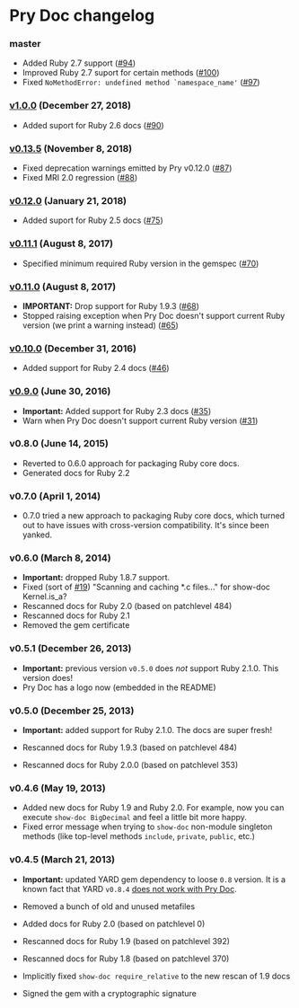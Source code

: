 Pry Doc changelog
=================

### master

* Added Ruby 2.7 support ([#94](https://github.com/pry/pry-doc/pull/94))
* Improved Ruby 2.7 suport for certain methods
  ([#100](https://github.com/pry/pry-doc/pull/100))
* Fixed ``NoMethodError: undefined method `namespace_name'``
  ([#97](https://github.com/pry/pry-doc/pull/97))

### [v1.0.0][v1.0.0] (December 27, 2018)

* Added suport for Ruby 2.6 docs ([#90](https://github.com/pry/pry-doc/pull/90))

### [v0.13.5][v0.13.5] (November 8, 2018)

* Fixed deprecation warnings emitted by Pry v0.12.0
  ([#87](https://github.com/pry/pry-doc/pull/87))
* Fixed MRI 2.0 regression ([#88](https://github.com/pry/pry-doc/pull/88))

### [v0.12.0][v0.12.0] (January 21, 2018)

* Added suport for Ruby 2.5 docs ([#75](https://github.com/pry/pry-doc/pull/75))

### [v0.11.1][v0.11.1] (August 8, 2017)

* Specified minimum required Ruby version in the gemspec
  ([#70](https://github.com/pry/pry-doc/pull/70))

### [v0.11.0][v0.11.0] (August 8, 2017)

* **IMPORTANT:** Drop support for Ruby 1.9.3
  ([#68](https://github.com/pry/pry-doc/pull/68))
* Stopped raising exception when Pry Doc doesn't support current Ruby version
  (we print a warning instead) ([#65](https://github.com/pry/pry-doc/pull/65))

### [v0.10.0][v0.10.0] (December 31, 2016)

* Added support for Ruby 2.4 docs
  ([#46](https://github.com/pry/pry-doc/pull/46))

### [v0.9.0][v0.9.0] (June 30, 2016)

* **Important:** Added support for Ruby 2.3 docs
  ([#35](https://github.com/pry/pry-doc/pull/35))
* Warn when Pry Doc doesn't support current Ruby version
  ([#31](https://github.com/pry/pry-doc/pull/31))

### v0.8.0 (June 14, 2015)

* Reverted to 0.6.0 approach for packaging Ruby core docs.
* Generated docs for Ruby 2.2

### v0.7.0 (April 1, 2014)

* 0.7.0 tried a new approach to packaging Ruby core docs, which turned out to
  have issues with cross-version compatibility. It's since been yanked.

### v0.6.0 (March 8, 2014)

* **Important:** dropped Ruby 1.8.7 support.
* Fixed (sort of [#19](https://github.com/pry/pry-doc/pull/19)) "Scanning and caching *.c files..." for show-doc Kernel.is_a?
* Rescanned docs for Ruby 2.0 (based on patchlevel 484)
* Rescanned docs for Ruby 2.1
* Removed the gem certificate

### v0.5.1 (December 26, 2013)

* **Important:** previous version `v0.5.0` does _not_ support Ruby 2.1.0. This
  version does!
* Pry Doc has a logo now (embedded in the README)

### v0.5.0 (December 25, 2013)

* **Important:** added support for Ruby 2.1.0. The docs are super fresh!

* Rescanned docs for Ruby 1.9.3 (based on patchlevel 484)
* Rescanned docs for Ruby 2.0.0 (based on patchlevel 353)

### v0.4.6 (May 19, 2013)

* Added new docs for Ruby 1.9 and Ruby 2.0. For example, now you can execute
  `show-doc BigDecimal` and feel a little bit more happy.
* Fixed error message when trying to `show-doc` non-module singleton methods (like
  top-level methods `include`, `private`, `public`, etc.)

### v0.4.5 (March 21, 2013)

* **Important:** updated YARD gem dependency to loose `0.8` version. It is a
  known fact that YARD `v0.8.4` [does not work with Pry Doc][yard648].

* Removed a bunch of old and unused metafiles
* Added docs for Ruby 2.0 (based on patchlevel 0)
* Rescanned docs for Ruby 1.9 (based on patchlevel 392)
* Rescanned docs for Ruby 1.8 (based on patchlevel 370)
* Implicitly fixed `show-doc require_relative` to the new rescan of 1.9 docs
* Signed the gem with a cryptographic signature

[yard648]: https://github.com/lsegal/yard/issues/648
[v0.9.0]: https://github.com/pry/pry-doc/releases/tag/v0.9.0
[v0.10.0]: https://github.com/pry/pry-doc/releases/tag/v0.10.0
[v0.11.0]: https://github.com/pry/pry-doc/releases/tag/v0.11.0
[v0.11.1]: https://github.com/pry/pry-doc/releases/tag/v0.11.1
[v0.12.0]: https://github.com/pry/pry-doc/releases/tag/v0.12.0
[v0.13.5]: https://github.com/pry/pry-doc/releases/tag/v0.13.5
[v1.0.0]: https://github.com/pry/pry-doc/releases/tag/v1.0.0
[v1.1.0]: https://github.com/pry/pry-doc/releases/tag/v1.1.0
